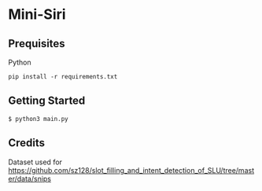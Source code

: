 #  **Mini-Siri**
## Prequisites

Python

```
pip install -r requirements.txt
```
## Getting Started

```
$ python3 main.py
```

## Credits

Dataset used for 
https://github.com/sz128/slot_filling_and_intent_detection_of_SLU/tree/master/data/snips